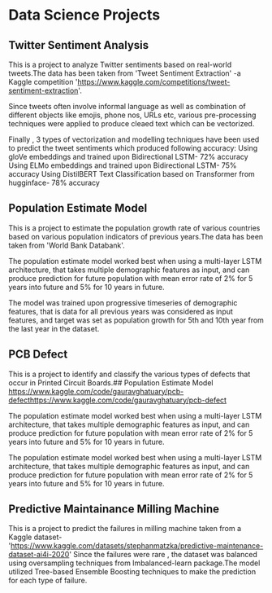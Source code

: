 # Data Science Projects
## Twitter Sentiment Analysis
This is a project to analyze Twitter sentiments based on real-world tweets.The data has been taken from 'Tweet Sentiment Extraction' -a Kaggle competition 'https://www.kaggle.com/competitions/tweet-sentiment-extraction'.

Since tweets often involve informal language as well as combination of different objects like emojis, phone nos, URLs etc, various pre-processing techniques were applied to produce cleaed text which can be vectorized.

Finally , 3 types of vectorization and modelling techniques have been used to predict the tweet sentiments which produced following accuracy:
  Using gloVe embeddings and trained upon Bidirectional LSTM- 72% accuracy
  Using ELMo embeddings and trained upon Bidirectional LSTM- 75% accuracy
  Using DistilBERT Text Classification based on Transformer from hugginface- 78% accuracy

## Population  Estimate Model
This is a project to estimate the population growth rate of various countries  based on  various population indicators of previous years.The data has been taken from 'World Bank Databank'.

The population estimate model worked best when using a multi-layer LSTM architecture, that takes multiple demographic features as input, and can produce prediction for future population with mean error rate of 2% for 5 years into future and 5% for 10 years in future.

The model was trained upon progressive timeseries of demographic features, that is data for all previous years was considered as input features, and target was set as population growth for 5th and 10th year from the last year in the dataset.

## PCB Defect
This is a project to identify and classify the various types of defects that occur in Printed Circuit Boards.## Population  Estimate Model
https://www.kaggle.com/code/gauravghatuary/pcb-defecthttps://www.kaggle.com/code/gauravghatuary/pcb-defect

The population estimate model worked best when using a multi-layer LSTM architecture, that takes multiple demographic features as input, and can produce prediction for future population with mean error rate of 2% for 5 years into future and 5% for 10 years in future.

The population estimate model worked best when using a multi-layer LSTM architecture, that takes multiple demographic features as input, and can produce prediction for future population with mean error rate of 2% for 5 years into future and 5% for 10 years in future.


## Predictive Maintainance Milling Machine
This is a project to predict the failures in milling machine taken from a  Kaggle dataset-'https://www.kaggle.com/datasets/stephanmatzka/predictive-maintenance-dataset-ai4i-2020'
Since the failures were rare , the dataset was balanced using oversampling techniques from Imbalanced-learn package.The model utilized Tree-based Ensemble Boosting techniques to make the prediction for each type of failure.
